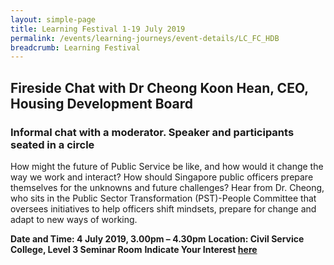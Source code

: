 ```yaml
---
layout: simple-page
title: Learning Festival 1-19 July 2019
permalink: /events/learning-journeys/event-details/LC_FC_HDB
breadcrumb: Learning Festival
---
```


## Fireside Chat with Dr Cheong Koon Hean, CEO, Housing Development Board
### Informal chat with a moderator. Speaker and participants seated in a circle

How might the future of Public Service be like, and how would it change the way we work and interact? How should Singapore public officers prepare themselves for the unknowns and future challenges? Hear from Dr. Cheong, who sits in the Public Sector Transformation (PST)-People Committee that oversees initiatives to help officers shift mindsets, prepare for change and adapt to new ways of working.


**Date and Time: 4 July 2019, 3.00pm – 4.30pm** 
**Location: Civil Service College, Level 3 Seminar Room** 
**Indicate Your Interest [here](https://www.eventbrite.sg/e/step-into-my-shoes-making-a-difference-as-a-probation-officer-tickets-61082209533)** 

